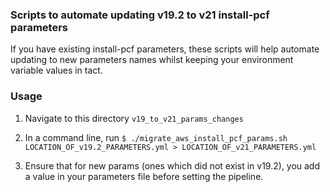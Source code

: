 ### Scripts to automate updating v19.2 to v21 install-pcf parameters

If you have existing install-pcf parameters, these scripts will help automate updating to new parameters names whilst keeping your environment variable values in tact.

### Usage

1. Navigate to this directory `v19_to_v21_params_changes`

1. In a command line, run `$ ./migrate_aws_install_pcf_params.sh LOCATION_OF_v19.2_PARAMETERS.yml > LOCATION_OF_v21_PARAMETERS.yml`

1. Ensure that for new params (ones which did not exist in v19.2), you add a value in your parameters file before setting the pipeline.
